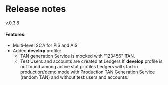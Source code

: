 # Release notes
v.0.3.8
#### Features:
* Multi-level SCA for PIS and AIS
* Added **develop** profile:
    * TAN generation Service is mocked with "123456" TAN.
    * Test Users and accounts are created at Ledgers
If **develop** profile is not found among active stat profiles Ledgers will start in production/demo mode with Production TAN Generation Service (random TAN) and without test users and accounts.
